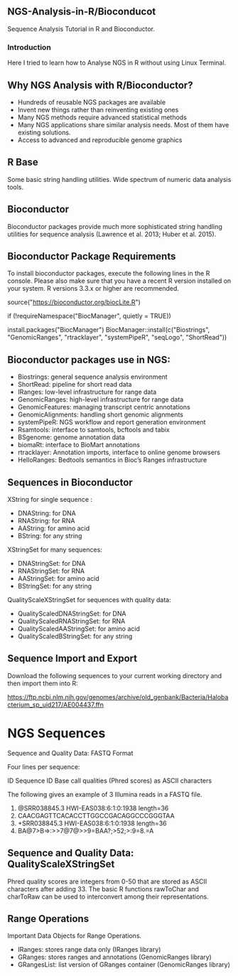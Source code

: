 ## NGS-Analysis-in-R/Bioconducot

Sequence Analysis Tutorial in R and Bioconductor. 

### Introduction
Here I tried to learn how to Analyse NGS in R without using Linux Terminal.

## Why NGS Analysis with R/Bioconductor?

+ Hundreds of reusable NGS packages are available
+ Invent new things rather than reinventing existing ones
+ Many NGS methods require advanced statistical methods
+ Many NGS applications share similar analysis needs. Most of them have
existing solutions.
+ Access to advanced and reproducible genome graphics

## R Base
Some basic string handling utilities. Wide spectrum of numeric data analysis tools.

## Bioconductor
Bioconductor packages provide much more sophisticated string handling utilities for sequence analysis (Lawrence et al. 2013; Huber et al. 2015).

## Bioconductor Package Requirements

To install bioconductor packages, execute the following lines in the R console. Please also make sure that you have a recent R version installed on your system. R versions 3.3.x or higher are recommended.

source("https://bioconductor.org/biocLite.R")

if (!requireNamespace("BiocManager", quietly = TRUE))

install.packages("BiocManager")
BiocManager::install(c("Biostrings", "GenomicRanges", "rtracklayer", "systemPipeR", "seqLogo", "ShortRead"))


## Bioconductor packages use in NGS:

* Biostrings: general sequence analysis environment
* ShortRead: pipeline for short read data
* IRanges: low-level infrastructure for range data
* GenomicRanges: high-level infrastructure for range data
* GenomicFeatures: managing transcript centric annotations
* GenomicAlignments: handling short genomic alignments
* systemPipeR: NGS workflow and report generation environment
* Rsamtools: interface to samtools, bcftools and tabix
* BSgenome: genome annotation data
* biomaRt: interface to BioMart annotations
* rtracklayer: Annotation imports, interface to online genome browsers
* HelloRanges: Bedtools semantics in Bioc’s Ranges infrastructure

## Sequences in Bioconductor
XString for single sequence :

* DNAString: for DNA
* RNAString: for RNA
* AAString: for amino acid
* BString: for any string

XStringSet for many sequences:

* DNAStringSet: for DNA
* RNAStringSet: for RNA
* AAStringSet: for amino acid
* BStringSet: for any string

QualityScaleXStringSet for sequences with quality data:

* QualityScaledDNAStringSet: for DNA
* QualityScaledRNAStringSet: for RNA
* QualityScaledAAStringSet: for amino acid
* QualityScaledBStringSet: for any string

## Sequence Import and Export
Download the following sequences to your current working directory and then import them into R:

https://ftp.ncbi.nlm.nih.gov/genomes/archive/old_genbank/Bacteria/Halobacterium_sp_uid217/AE004437.ffn


# NGS Sequences
Sequence and Quality Data: FASTQ Format

Four lines per sequence:

ID
Sequence
ID
Base call qualities (Phred scores) as ASCII characters

The following gives an example of 3 Illumina reads in a FASTQ file. 

1. @SRR038845.3 HWI-EAS038:6:1:0:1938 length=36
2. CAACGAGTTCACACCTTGGCCGACAGGCCCGGGTAA
3. +SRR038845.3 HWI-EAS038:6:1:0:1938 length=36
4. BA@7>B=>:>>7@7@>>9=BAA?;>52;>:9=8.=A

## Sequence and Quality Data: QualityScaleXStringSet
Phred quality scores are integers from 0-50 that are stored as ASCII characters after adding 33. The basic R functions rawToChar and charToRaw can be used to interconvert among their representations.

## Range Operations
Important Data Objects for Range Operations.
* IRanges: stores range data only (IRanges library)
* GRanges: stores ranges and annotations (GenomicRanges library)
* GRangesList: list version of GRanges container (GenomicRanges library)
